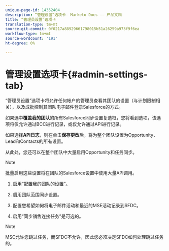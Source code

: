 ```yaml
---
unique-page-id: 14352404
description: “管理设置”选项卡- Marketo Docs —— 产品文档
title: “管理员设置”选项卡
translation-type: tm+mt
source-git-commit: 0f0217a88929661798015b51a26259a973f9f6ea
workflow-type: tm+mt
source-wordcount: '191'
ht-degree: 0%

---
```



# 管理设置选项卡{#admin-settings-tab}

“管理员设置”选项卡将允许任何帐户的管理员查看其团队的设置（与计划限制相关），以及成批控制其团队电子邮件登录Salesforce的方式。

如果选中&#x200B;**覆盖我的团队**&#x200B;的所有Salesforce同步设置复选框，您将看到选项，该选项将仅允许通过BCC进行记录，或仅允许通过API进行记录。

如果选择&#x200B;**API日志**，则在单击&#x200B;**保存更改**&#x200B;后，将为整个团队设置为Opportunity、Lead和Contacts的所有设置。

从此处，您还可以在整个团队中大量启用Opportunity和任务同步。

>[!NOTE]
>
>批量启用这些设置将在团队的Salesforce设置中使用大量API调用。

1. 启用“配置我的团队的设置”。

1. 启用团队范围同步设置。

1. 配置您希望如何将电子邮件活动和最近的MSE活动记录到SFDC。

1. 启用“同步销售连接任务”是可选的。

>[!NOTE]
>
>MSC允许您跳过任务，而SFDC不允许，因此您必须决定SFDC如何处理跳过任务的。
